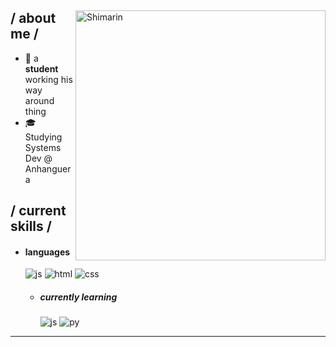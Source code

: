 
<div>

<img align="right" width="400" alt="Shimarin" src="https://i.pinimg.com/736x/3d/3d/d8/3d3dd86dcd9f37c61633b4e9ab128a15.jpg"/>

<h2> / about me /</h2>
  


- 👾 a **student** working his way around thing
- 🎓 Studying Systems Dev @ Anhanguera







  
<h2> / current skills / </h2>
  
- <h4> languages </h4>
  <img src = "https://img.shields.io/badge/JavaScript-323330?style=for-the-badge&logo=javascript&logoColor=F7DF1E" alt = "js" />
  <img src = "https://img.shields.io/badge/HTML5-E34F26?style=for-the-badge&logo=html5&logoColor=white" alt = "html" />
  <img src = "https://img.shields.io/badge/CSS3-1572B6?style=for-the-badge&logo=css3&logoColor=white" alt = "css" />
  
  - <h5> currently learning </h5>
     <img src = "https://img.shields.io/badge/JavaScript-323330?style=for-the-badge&logo=javascript&logoColor=F7DF1E" alt = "js" />
     <img src ="https://img.shields.io/badge/Python-14354C?style=for-the-badge&logo=python&logoColor=white" alt = "py" />  
<div align="right">
<a href="https://i.pinimg.com/736x/cb/5a/b7/cb5ab74f43a6a035c975b963ff7d8a31.jpg"></a>

  </div>
  </div>

------

